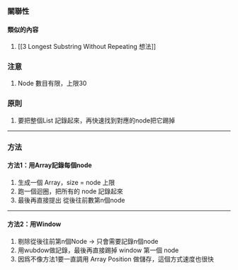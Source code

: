 ### 關聯性
#### 類似的內容
1. [[3 Longest Substring Without Repeating 想法]]

### 注意
1. Node 數目有限，上限30

### 原則
1. 要把整個List 記錄起來，再快速找到對應的node把它踢掉

-----

### 方法
#### 方法1：用Array記錄每個node
1. 生成一個 Array，size = node 上限
2. 跑一個迴圈，把所有的 node 記錄起來
3. 最後再直接提出 從後往前數第n個node

-----

#### 方法2：用Window
1. 剔除從後往前第n個Node -> 只會需要記錄n個node
2. 用wubdow做記錄，最後再直接踢掉 window 第一個 node
3. 因爲不像方法1要一直調用 Array Position 做儲存，這個方式速度也很快